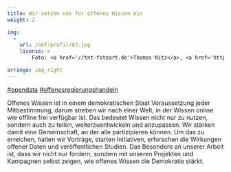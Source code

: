 ```yaml
---
title: Wir setzen uns für offenes Wissen ein
weight: 2

img:
  -
    url: /okf/profil/03.jpg
    license: >
        Foto: <a href='//tnt-fotoart.de'>Thomas Nitz</a>, <a href='https://www.flickr.com/photos/okfde/28069699487/in/album-72157696546500561/'>Demokratielabore - Data Expedition</a>, <a href='https://creativecommons.org/licenses/by/4.0/'>CC-BY 4.0</a>

arrange: img_right
---
```


[#opendata](../projekte/#open-data)
[#offenesregierungshandeln](../projekte/#open-government)

Offenes Wissen ist in einem demokratischen Staat Voraussetzung jeder Mitbestimmung, darum streben wir nach einer Welt, in der Wissen online wie offline frei verfügbar ist. Das bedeutet Wissen nicht nur zu nutzen, sondern auch zu teilen, weiterzuentwickeln und anzupassen. Wir stärken damit eine Gemeinschaft, an der alle partizipieren können. Um das zu erreichen, halten wir Vorträge, starten Initiativen, erforschen die Wirkungen offener Daten und veröffentlichen Studien. Das Besondere an unserer Arbeit ist, dass wir nicht nur fordern, sondern mit unseren Projekten und Kampagnen selbst zeigen, wie offenes Wissen die Demokratie stärkt.
